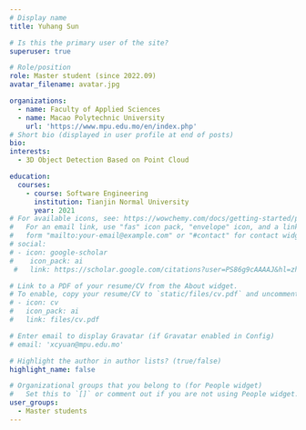 ```yaml
---
# Display name
title: Yuhang Sun

# Is this the primary user of the site?
superuser: true

# Role/position
role: Master student (since 2022.09)
avatar_filename: avatar.jpg

organizations:
  - name: Faculty of Applied Sciences
  - name: Macao Polytechnic University 
    url: 'https://www.mpu.edu.mo/en/index.php'
# Short bio (displayed in user profile at end of posts)
bio:
interests:
  - 3D Object Detection Based on Point Cloud

education:
  courses:
    - course: Software Engineering
      institution: Tianjin Normal University 
      year: 2021
# For available icons, see: https://wowchemy.com/docs/getting-started/page-builder/#icons
#   For an email link, use "fas" icon pack, "envelope" icon, and a link in the
#   form "mailto:your-email@example.com" or "#contact" for contact widget.
# social:
# - icon: google-scholar
#    icon_pack: ai
 #   link: https://scholar.google.com/citations?user=PS86g9cAAAAJ&hl=zh-CN

# Link to a PDF of your resume/CV from the About widget.
# To enable, copy your resume/CV to `static/files/cv.pdf` and uncomment the lines below.
# - icon: cv
#   icon_pack: ai
#   link: files/cv.pdf

# Enter email to display Gravatar (if Gravatar enabled in Config)
# email: 'xcyuan@mpu.edu.mo'

# Highlight the author in author lists? (true/false)
highlight_name: false

# Organizational groups that you belong to (for People widget)
#   Set this to `[]` or comment out if you are not using People widget.
user_groups:
  - Master students
---
```


